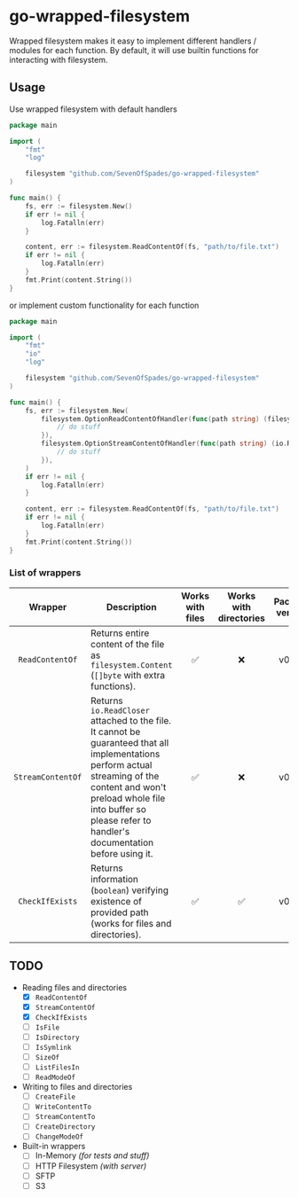 # go-wrapped-filesystem

Wrapped filesystem makes it easy to implement different handlers / modules for each function.
By default, it will use builtin functions for interacting with filesystem.

## Usage

Use wrapped filesystem with default handlers

```go
package main

import (
	"fmt"
	"log"

	filesystem "github.com/SevenOfSpades/go-wrapped-filesystem"
)

func main() {
	fs, err := filesystem.New()
	if err != nil {
		log.Fatalln(err)
	}

	content, err := filesystem.ReadContentOf(fs, "path/to/file.txt")
	if err != nil {
		log.Fatalln(err)
	}
	fmt.Print(content.String())
}

```

or implement custom functionality for each function

```go
package main

import (
	"fmt"
	"io"
	"log"

	filesystem "github.com/SevenOfSpades/go-wrapped-filesystem"
)

func main() {
	fs, err := filesystem.New(
		filesystem.OptionReadContentOfHandler(func(path string) (filesystem.Content, error) {
			// do stuff
		}),
		filesystem.OptionStreamContentOfHandler(func(path string) (io.ReadCloser, error) {
			// do stuff
		}),
	)
	if err != nil {
		log.Fatalln(err)
	}

	content, err := filesystem.ReadContentOf(fs, "path/to/file.txt")
	if err != nil {
		log.Fatalln(err)
	}
	fmt.Print(content.String())
}

```

### List of wrappers

|      Wrapper      | Description                                                                                                                                                                                                                                     |  Works with files  | Works with directories | Package version |      Released      |
|:-----------------:|-------------------------------------------------------------------------------------------------------------------------------------------------------------------------------------------------------------------------------------------------|:------------------:|:----------------------:|:---------------:|:------------------:|
|  `ReadContentOf`  | Returns entire content of the file as `filesystem.Content` (`[]byte` with extra functions).                                                                                                                                                     | :white_check_mark: |          :x:           |     v0.0.1      | :white_check_mark: |
| `StreamContentOf` | Returns `io.ReadCloser` attached to the file.<br/>It cannot be guaranteed that all implementations perform actual streaming of the content and won't preload whole file into buffer so please refer to handler's documentation before using it. | :white_check_mark: |          :x:           |     v0.0.1      | :white_check_mark: |
|  `CheckIfExists`  | Returns information (`boolean`) verifying existence of provided path (works for files and directories).                                                                                                                                         | :white_check_mark: |   :white_check_mark:   |     v0.0.2      | :white_check_mark: |

## TODO

- Reading files and directories
    - [x] `ReadContentOf`
    - [x] `StreamContentOf`
    - [X] `CheckIfExists`
    - [ ] `IsFile`
    - [ ] `IsDirectory`
    - [ ] `IsSymlink`
    - [ ] `SizeOf`
    - [ ] `ListFilesIn`
    - [ ] `ReadModeOf`
- Writing to files and directories
    - [ ] `CreateFile`
    - [ ] `WriteContentTo`
    - [ ] `StreamContentTo`
    - [ ] `CreateDirectory`
    - [ ] `ChangeModeOf`
- Built-in wrappers
    - [ ] In-Memory *(for tests and stuff)*
    - [ ] HTTP Filesystem *(with server)*
    - [ ] SFTP
    - [ ] S3
